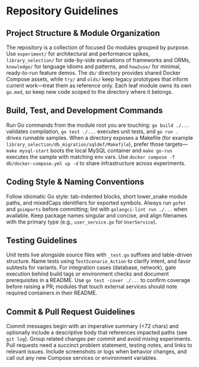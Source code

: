 # Repository Guidelines

## Project Structure & Module Organization
The repository is a collection of focused Go modules grouped by purpose. Use `experiment/` for architectural and performance spikes, `library_selection/` for side-by-side evaluations of frameworks and ORMs, `knowledge/` for language idioms and patterns, and `how2use/` for minimal, ready-to-run feature demos. The `db/` directory provides shared Docker Compose assets, while `try/` and `olds/` keep legacy prototypes that inform current work—treat them as reference only. Each leaf module owns its own `go.mod`, so keep new code scoped to the directory where it belongs.

## Build, Test, and Development Commands
Run Go commands from the module root you are touching: `go build ./...` validates compilation, `go test ./...` executes unit tests, and `go run .` drives runnable samples. When a directory exposes a Makefile (for example `library_selection/db_migration/sqldef/Makefile`), prefer those targets—`make mysql-start` boots the local MySQL container and `make go-run` executes the sample with matching env vars. Use `docker compose -f db/docker-compose.yml up -d` to share infrastructure across experiments.

## Coding Style & Naming Conventions
Follow idiomatic Go style: tab-indented blocks, short lower_snake module paths, and mixedCaps identifiers for exported symbols. Always run `gofmt` and `goimports` before committing; lint with `golangci-lint run ./...` when available. Keep package names singular and concise, and align filenames with the primary type (e.g., `user_service.go` for `UserService`).

## Testing Guidelines
Unit tests live alongside source files with `_test.go` suffixes and table-driven structure. Name tests using `TestScenario_Action` to clarify intent, and favor subtests for variants. For integration cases (database, network), gate execution behind build tags or environment checks and document prerequisites in a README. Use `go test -cover ./...` to confirm coverage before raising a PR; modules that touch external services should note required containers in their README.

## Commit & Pull Request Guidelines
Commit messages begin with an imperative summary (<72 chars) and optionally include a descriptive body that references impacted paths (see `git log`). Group related changes per commit and avoid mixing experiments. Pull requests need a succinct problem statement, testing notes, and links to relevant issues. Include screenshots or logs when behavior changes, and call out any new Compose services or environment variables.
